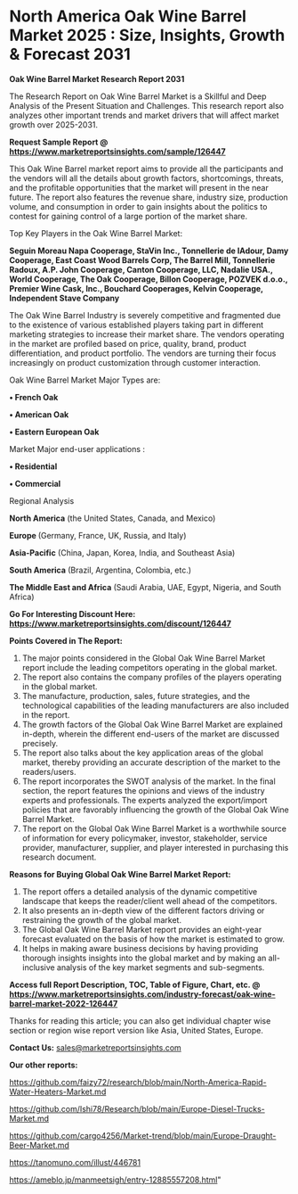 # North America Oak Wine Barrel Market 2025 : Size, Insights, Growth & Forecast 2031

<strong>Oak Wine Barrel Market Research Report 2031</strong>

The Research Report on Oak Wine Barrel Market is a Skillful and Deep Analysis of the Present Situation and Challenges. This research report also analyzes other important trends and market drivers that will affect market growth over 2025-2031.

<strong>Request Sample Report @ <a href=https://www.marketreportsinsights.com/sample/126447>https://www.marketreportsinsights.com/sample/126447</a></strong>

This Oak Wine Barrel market report aims to provide all the participants and the vendors will all the details about growth factors, shortcomings, threats, and the profitable opportunities that the market will present in the near future. The report also features the revenue share, industry size, production volume, and consumption in order to gain insights about the politics to contest for gaining control of a large portion of the market share.

Top Key Players in the Oak Wine Barrel Market:

<strong>Seguin Moreau Napa Cooperage, StaVin Inc., Tonnellerie de lAdour, Damy Cooperage, East Coast Wood Barrels Corp, The Barrel Mill, Tonnellerie Radoux, A.P. John Cooperage, Canton Cooperage, LLC, Nadalie USA., World Cooperage, The Oak Cooperage, Billon Cooperage, POZVEK d.o.o., Premier Wine Cask, Inc., Bouchard Cooperages, Kelvin Cooperage, Independent Stave Company</strong>

The Oak Wine Barrel Industry is severely competitive and fragmented due to the existence of various established players taking part in different marketing strategies to increase their market share. The vendors operating in the market are profiled based on price, quality, brand, product differentiation, and product portfolio. The vendors are turning their focus increasingly on product customization through customer interaction.

Oak Wine Barrel Market Major Types are:

<strong>• French Oak

• American Oak

• Eastern European Oak</strong>

Market Major end-user applications :

<strong>• Residential

• Commercial</strong>

Regional Analysis

</u><strong><b>North America</b></strong> (the United States, Canada, and Mexico)

<strong><b>Europe </b></strong>(Germany, France, UK, Russia, and Italy)

<strong><b>Asia-Pacific</b></strong> (China, Japan, Korea, India, and Southeast Asia)

<strong><b>South America</b></strong> (Brazil, Argentina, Colombia, etc.)

<strong><b>The Middle East and Africa</b></strong> (Saudi Arabia, UAE, Egypt, Nigeria, and South Africa)

<strong>Go For Interesting Discount Here: <a href=https://www.marketreportsinsights.com/discount/126447>https://www.marketreportsinsights.com/discount/126447</a></strong>

<strong>Points Covered in The Report:</strong>
<ol>
  <li>The major points considered in the Global Oak Wine Barrel Market report include the leading competitors operating in the global market.</li>
  <li>The report also contains the company profiles of the players operating in the global market.</li>
  <li>The manufacture, production, sales, future strategies, and the technological capabilities of the leading manufacturers are also included in the report.</li>
  <li>The growth factors of the Global Oak Wine Barrel Market are explained in-depth, wherein the different end-users of the market are discussed precisely.</li>
  <li>The report also talks about the key application areas of the global market, thereby providing an accurate description of the market to the readers/users.</li>
  <li>The report incorporates the SWOT analysis of the market. In the final section, the report features the opinions and views of the industry experts and professionals. The experts analyzed the export/import policies that are favorably influencing the growth of the Global Oak Wine Barrel Market.</li>
  <li>The report on the Global Oak Wine Barrel Market is a worthwhile source of information for every policymaker, investor, stakeholder, service provider, manufacturer, supplier, and player interested in purchasing this research document.</li>
</ol>
<strong>Reasons for Buying Global Oak Wine Barrel Market Report:</strong>

<ol>
  <li>The report offers a detailed analysis of the dynamic competitive landscape that keeps the reader/client well ahead of the competitors.</li>
  <li>It also presents an in-depth view of the different factors driving or restraining the growth of the global market.</li>
  <li>The Global Oak Wine Barrel Market report provides an eight-year forecast evaluated on the basis of how the market is estimated to grow.</li>
  <li>It helps in making aware business decisions by having providing thorough insights insights into the global market and by making an all-inclusive analysis of the key market segments and sub-segments.</li>
</ol>
<strong>Access full Report Description, TOC, Table of Figure, Chart, etc. @ <a href=https://www.marketreportsinsights.com/industry-forecast/oak-wine-barrel-market-2022-126447>https://www.marketreportsinsights.com/industry-forecast/oak-wine-barrel-market-2022-126447</a></strong>


Thanks for reading this article; you can also get individual chapter wise section or region wise report version like Asia, United States, Europe.

<strong>Contact Us:</strong>
sales@marketreportsinsights.com

<strong>Our other reports:</strong>

<a href=https://github.com/faizy72/research/blob/main/North-America-Rapid-Water-Heaters-Market.md>https://github.com/faizy72/research/blob/main/North-America-Rapid-Water-Heaters-Market.md</a>

<a href=https://github.com/Ishi78/Research/blob/main/Europe-Diesel-Trucks-Market.md>https://github.com/Ishi78/Research/blob/main/Europe-Diesel-Trucks-Market.md</a>

<a href=https://github.com/cargo4256/Market-trend/blob/main/Europe-Draught-Beer-Market.md>https://github.com/cargo4256/Market-trend/blob/main/Europe-Draught-Beer-Market.md</a>

<a href=https://tanomuno.com/illust/446781>https://tanomuno.com/illust/446781</a>

<a href=https://ameblo.jp/manmeetsigh/entry-12885557208.html>https://ameblo.jp/manmeetsigh/entry-12885557208.html</a>"
